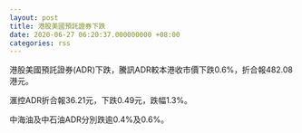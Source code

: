 ```yaml
---
layout: post
title: 港股美國預託證券下跌
date: 2020-06-27 06:20:37.000000000 +08:00
categories: rss
---
```


港股美國預託證券(ADR)下跌，騰訊ADR較本港收市價下跌0.6%，折合報482.08港元。

滙控ADR折合報36.21元，下跌0.49元，跌幅1.3%。

中海油及中石油ADR分別跌逾0.4%及0.6%。
